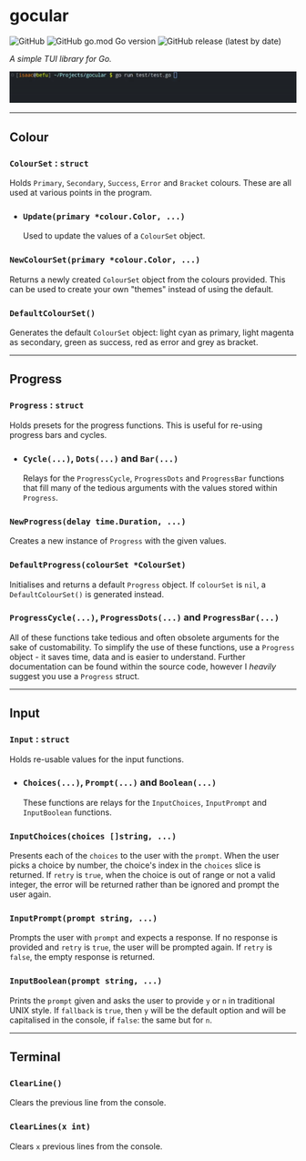 # gocular

![GitHub](https://img.shields.io/github/license/jibstack64/gocular) ![GitHub go.mod Go version](https://img.shields.io/github/go-mod/go-version/jibstack64/gocular) ![GitHub release (latest by date)](https://img.shields.io/github/v/release/jibstack64/gocular)

*A simple TUI library for Go.*

![Preview](https://github.com/jibstack64/gocular/blob/master/preview.gif)

---

## Colour

### `ColourSet` : `struct`

Holds `Primary`, `Secondary`, `Success`, `Error` and `Bracket` colours. These are all used at various points in the program.

  - ### `Update(primary *colour.Color, ...)`
    
    Used to update the values of a `ColourSet` object.

### `NewColourSet(primary *colour.Color, ...)`

Returns a newly created `ColourSet` object from the colours provided. This can be used to create your own "themes" instead of using the default.

### `DefaultColourSet()`

Generates the default `ColourSet` object: light cyan as primary, light magenta as secondary, green as success, red as error and grey as bracket.

---

## Progress

### `Progress` : `struct`

Holds presets for the progress functions. This is useful for re-using progress bars and cycles.

  - ### `Cycle(...)`, `Dots(...)` and `Bar(...)`

    Relays for the `ProgressCycle`, `ProgressDots` and `ProgressBar` functions that fill many of the tedious arguments with the values stored within `Progress`.

### `NewProgress(delay time.Duration, ...)`

Creates a new instance of `Progress` with the given values.

### `DefaultProgress(colourSet *ColourSet)`

Initialises and returns a default `Progress` object. If `colourSet` is `nil`, a `DefaultColourSet()` is generated instead.

### `ProgressCycle(...)`, `ProgressDots(...)` and `ProgressBar(...)`

All of these functions take tedious and often obsolete arguments for the sake of customability. To simplify the use of these functions, use a `Progress` object - it saves time, data and is easier to understand. Further documentation can be found within the source code, however I *heavily* suggest you use a `Progress` struct.

---

## Input

### `Input` : `struct`

Holds re-usable values for the input functions.

  - ### `Choices(...)`, `Prompt(...)` and `Boolean(...)`

    These functions are relays for the `InputChoices`, `InputPrompt` and `InputBoolean` functions.

### `InputChoices(choices []string, ...)`

Presents each of the `choices` to the user with the `prompt`. When the user picks a choice by number, the choice's index in the `choices` slice is returned. If `retry` is `true`, when the choice is out of range or not a valid integer, the error will be returned rather than be ignored and prompt the user again.

### `InputPrompt(prompt string, ...)`

Prompts the user with `prompt` and expects a response. If no response is provided and `retry` is `true`, the user will be prompted again. If `retry` is `false`, the empty response is returned.

### `InputBoolean(prompt string, ...)`

Prints the `prompt` given and asks the user to provide `y` or `n` in traditional UNIX style. If `fallback` is `true`, then `y` will be the default option and will be capitalised in the console, if `false`: the same but for `n`.

---

## Terminal

### `ClearLine()`

Clears the previous line from the console.

### `ClearLines(x int)`

Clears `x` previous lines from the console.
